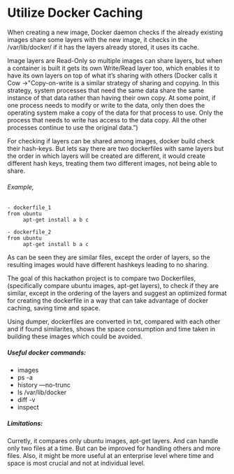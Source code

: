 # Utilize Docker Caching

When creating a new image, Docker daemon checks if the already existing images share some layers with the new image, it checks in the /var/lib/docker/ if it has the layers already stored, it uses its cache.

Image layers are Read-Only so multiple images can share layers, but when a container is built it gets its own Write/Read layer too, which enables it to have its own layers on top of what it’s sharing with others (Docker calls it Cow ->"Copy-on-write is a similar strategy of sharing and copying. In this strategy, system processes that need the same data share the same instance of that data rather than having their own copy. At some point, if one process needs to modify or write to the data, only then does the operating system make a copy of the data for that process to use. Only the process that needs to write has access to the data copy. All the other processes continue to use the original data.”)

For checking if layers can be shared among images, docker build check their hash-keys. But lets say there are two dockerfiles with same layers but the order in which layers will be created are different, it would create different hash keys, treating them two different images, not being able to share.

###### Example,
```
- dockerfile_1
from ubuntu
     apt-get install a b c

- dockerfile_2
from ubuntu
     apt-get install b a c
```
As can be seen they are similar files, except the order of layers, so the resulting images would have different hashkeys leading to no sharing.

The goal of this hackathon project is to compare two Dockerfiles, (specifically compare ubuntu images, apt-get layers), to check if they are similar, except in the ordering of the layers and suggest an optimized format for creating the dockerfile in a way that can take advantage of docker caching, saving time and space.

Using dumper, dockerfiles are converted in txt, compared with each other and if found similarites, shows the space consumption and time taken in building these images which could be avoided.

##### Useful docker commands:
- images
- ps -a
- history —no-trunc
- ls /var/lib/docker
- diff -v
- inspect

##### Limitations:
Curretly, it compares only ubuntu images, apt-get layers. And can handle only two files at a time. But can be improved for handling others and more files. Also, it might be more useful at an enterprise level where time and space is most crucial and not at individual level.
